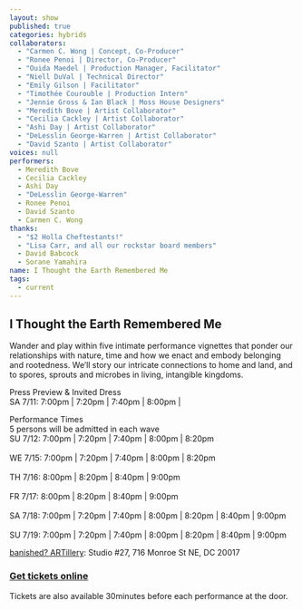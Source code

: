 ```yaml
---
layout: show
published: true
categories: hybrids
collaborators: 
  - "Carmen C. Wong | Concept, Co-Producer"
  - "Ronee Penoi | Director, Co-Producer"
  - "Ouida Maedel | Production Manager, Facilitator"
  - "Niell DuVal | Technical Director"
  - "Emily Gilson | Facilitator"
  - "Timothée Courouble | Production Intern"
  - "Jennie Gross & Ian Black | Moss House Designers"
  - "Meredith Bove | Artist Collaborator"
  - "Cecilia Cackley | Artist Collaborator"
  - "Ashi Day | Artist Collaborator"
  - "DeLesslin George-Warren | Artist Collaborator"
  - "David Szanto | Artist Collaborator"
voices: null
performers: 
  - Meredith Bove
  - Cecilia Cackley
  - Ashi Day
  - "DeLesslin George-Warren"
  - Ronee Penoi
  - David Szanto
  - Carmen C. Wong
thanks: 
  - "$2 Holla Cheftestants!"
  - "Lisa Carr, and all our rockstar board members"
  - David Babcock
  - Sorane Yamahira
name: I Thought the Earth Remembered Me
tags: 
  - current
---
```



## I Thought the Earth Remembered Me

Wander and play within five intimate performance vignettes that ponder our relationships with nature, time and how we enact and embody belonging and rootedness. We’ll story our intricate connections to home and land, and to spores, sprouts and microbes in living, intangible kingdoms.

Press Preview & Invited Dress
<br> SA 7/11: 7:00pm | 7:20pm | 7:40pm | 8:00pm |

Performance Times
<br> 5 persons will be admitted in each wave 
<br> SU 7/12:  7:00pm | 7:20pm | 7:40pm | 8:00pm | 8:20pm  
<br> WE 7/15: 7:00pm | 7:20pm | 7:40pm | 8:00pm | 8:20pm  
<br> TH 7/16:  8:00pm | 8:20pm | 8:40pm | 9:00pm  
<br> FR 7/17:  8:00pm | 8:20pm | 8:40pm | 9:00pm  
<br> SA 7/18:  7:00pm | 7:20pm | 7:40pm | 8:00pm | 8:20pm | 8:40pm | 9:00pm  
<br> SU 7/19:  7:00pm | 7:20pm | 7:40pm | 8:00pm | 8:20pm | 8:40pm | 9:00pm

 [banished? ARTillery]( https://goo.gl/maps/GH5f8): Studio #27, 716 Monroe St NE, DC 20017

### [Get tickets online](https://www.capitalfringe.org/events/563-i-thought-the-earth-remembered-me)

Tickets are also available 30minutes before each performance at the door.
